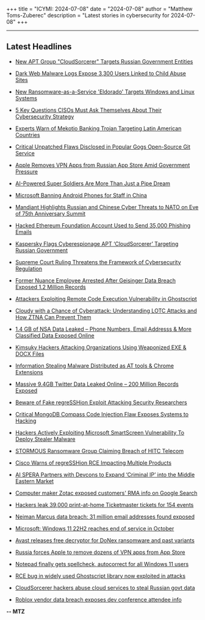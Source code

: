 +++
title = "ICYMI: 2024-07-08"
date = "2024-07-08"
author = "Matthew Toms-Zuberec"
description = "Latest stories in cybersecurity for 2024-07-08"
+++

---------------------------------------------------------------------------
## Latest Headlines
- [New APT Group "CloudSorcerer" Targets Russian Government Entities](https://thehackernews.com/2024/07/new-apt-group-cloudsorcerer-targets.html)

- [Dark Web Malware Logs Expose 3,300 Users Linked to Child Abuse Sites](https://thehackernews.com/2024/07/dark-web-malware-logs-expose-3300-users.html)

- [New Ransomware-as-a-Service 'Eldorado' Targets Windows and Linux Systems](https://thehackernews.com/2024/07/new-ransomware-as-service-eldorado.html)

- [5 Key Questions CISOs Must Ask Themselves About Their Cybersecurity Strategy](https://thehackernews.com/2024/07/5-key-questions-cisos-must-ask.html)

- [Experts Warn of Mekotio Banking Trojan Targeting Latin American Countries](https://thehackernews.com/2024/07/experts-warn-of-mekotio-banking-trojan.html)

- [Critical Unpatched Flaws Disclosed in Popular Gogs Open-Source Git Service](https://thehackernews.com/2024/07/critical-vulnerabilities-disclosed-in.html)

- [Apple Removes VPN Apps from Russian App Store Amid Government Pressure](https://thehackernews.com/2024/07/apple-removes-vpn-apps-from-russian-app.html)

- [AI-Powered Super Soldiers Are More Than Just a Pipe Dream](https://www.wired.com/story/us-military-hyper-enabled-operator/)

- [Microsoft Banning Android Phones for Staff in China](https://www.securityweek.com/microsoft-banning-chinese-staff-from-using-android-phones/)

- [Mandiant Highlights Russian and Chinese Cyber Threats to NATO on Eve of 75th Anniversary Summit](https://www.securityweek.com/mandiant-highlights-russian-and-chinese-cyber-threats-to-nato-on-eve-of-75th-anniversary-summit/)

- [Hacked Ethereum Foundation Account Used to Send 35,000 Phishing Emails](https://www.securityweek.com/hacked-ethereum-foundation-account-used-to-send-35000-phishing-emails/)

- [Kaspersky Flags Cyberespionage APT ‘CloudSorcerer’ Targeting Russian Government](https://www.securityweek.com/kaspersky-flags-cyberespionage-apt-cloudsorcerer-targeting-russian-government/)

- [Supreme Court Ruling Threatens the Framework of Cybersecurity Regulation](https://www.securityweek.com/supreme-court-ruling-threatens-the-framework-of-cybersecurity-regulation/)

- [Former Nuance Employee Arrested After Geisinger Data Breach Exposed 1.2 Million Records](https://www.securityweek.com/former-nuance-employee-arrested-after-geisinger-data-breach-exposed-1-2-million-records/)

- [Attackers Exploiting Remote Code Execution Vulnerability in Ghostscript](https://www.securityweek.com/attackers-exploiting-remote-code-execution-vulnerability-in-ghostscript/)

- [Cloudy with a Chance of Cyberattack: Understanding LOTC Attacks and How ZTNA Can Prevent Them](https://www.securityweek.com/cloudy-with-a-chance-of-cyberattack-understanding-lotc-attacks-and-how-ztna-can-prevent-them/)

- [1.4 GB of NSA Data Leaked –  Phone Numbers, Email Addresss & More Classified Data Exposed Online](https://cybersecuritynews.com/1-4-gb-of-nsa-data-leaked/)

- [Kimsuky Hackers Attacking Organizations Using Weaponized EXE & DOCX Files](https://cybersecuritynews.com/kimsuky-hackers-exe-docx-attacks/)

- [Information Stealing Malware Distributed as AT tools & Chrome Extensions](https://cybersecuritynews.com/information-stealing-malware/)

- [Massive 9.4GB Twitter Data Leaked Online – 200 Million Records Exposed](https://cybersecuritynews.com/massive-9-4gb-twitter-data-leaked-online/)

- [Beware of Fake regreSSHion Exploit Attacking Security Researchers](https://cybersecuritynews.com/fake-regresshion-exploit-attacking/)

- [Critical MongoDB Compass Code Injection Flaw Exposes Systems to Hacking](https://cybersecuritynews.com/mongodb-compass-code-injection-flaw/)

- [Hackers Actively Exploiting Microsoft SmartScreen Vulnerability To Deploy Stealer Malware](https://cybersecuritynews.com/hackers-exploit-microsoft-smartscreen-stealer-malware/)

- [STORMOUS Ransomware Group Claiming Breach of HITC Telecom](https://cybersecuritynews.com/stormous-ransomware-group/)

- [Cisco Warns of regreSSHion RCE Impacting Multiple Products](https://cybersecuritynews.com/cisco-warns-regresshion-rce/)

- [AI SPERA Partners with Devcons to Expand ‘Criminal IP’ into the Middle Eastern Market](https://cybersecuritynews.com/ai-spera-partners-with-devcons-to-expand-criminal-ip/)

- [Computer maker Zotac exposed customers' RMA info on Google Search](https://www.bleepingcomputer.com/news/security/computer-maker-zotac-exposed-customers-rma-info-on-google-search/)

- [Hackers leak 39,000 print-at-home Ticketmaster tickets for 154 events](https://www.bleepingcomputer.com/news/security/hackers-leak-39-000-print-at-home-ticketmaster-tickets-for-154-events/)

- [Neiman Marcus data breach: 31 million email addresses found exposed](https://www.bleepingcomputer.com/news/security/neiman-marcus-data-breach-31-million-email-addresses-found-exposed/)

- [Microsoft: Windows 11 22H2 reaches end of service in October](https://www.bleepingcomputer.com/news/microsoft/microsoft-windows-11-22h2-reaches-end-of-service-in-october/)

- [Avast releases free decryptor for DoNex ransomware and past variants](https://www.bleepingcomputer.com/news/security/avast-releases-free-decryptor-for-donex-ransomware-and-past-variants/)

- [Russia forces Apple to remove dozens of VPN apps from App Store](https://www.bleepingcomputer.com/news/technology/russia-forces-apple-to-remove-dozens-of-vpn-apps-from-app-store/)

- [Notepad finally gets spellcheck, autocorrect for all Windows 11 users](https://www.bleepingcomputer.com/news/microsoft/notepad-finally-gets-spellcheck-autocorrect-for-all-windows-11-users/)

- [RCE bug in widely used Ghostscript library now exploited in attacks](https://www.bleepingcomputer.com/news/security/rce-bug-in-widely-used-ghostscript-library-now-exploited-in-attacks/)

- [CloudSorcerer hackers abuse cloud services to steal Russian govt data](https://www.bleepingcomputer.com/news/security/cloudsorcerer-hackers-abuse-cloud-services-to-steal-russian-govt-data/)

- [Roblox vendor data breach exposes dev conference attendee info](https://www.bleepingcomputer.com/news/security/roblox-vendor-data-breach-exposes-dev-conference-attendee-info/)

**-- MTZ**